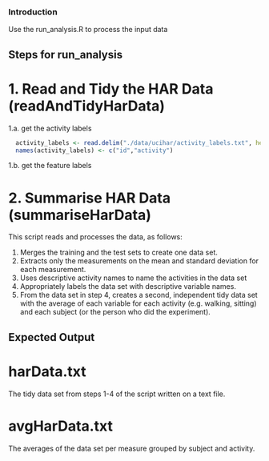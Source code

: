 ### Introduction
Use the run_analysis.R to process the input data


##  Steps for run_analysis
# 1. Read and Tidy the HAR Data (readAndTidyHarData)
1.a. get the activity labels
```R
  activity_labels <- read.delim("./data/ucihar/activity_labels.txt", header = FALSE, sep = " ")
  names(activity_labels) <- c("id","activity")
```

1.b. get the feature labels

# 2. Summarise HAR Data (summariseHarData)




This script reads and processes the data, as follows:

1. Merges the training and the test sets to create one data set.
2. Extracts only the measurements on the mean and standard deviation for each measurement.
3. Uses descriptive activity names to name the activities in the data set
4. Appropriately labels the data set with descriptive variable names.
5. From the data set in step 4, creates a second, independent tidy data set with the average of each variable for each activity (e.g. walking, sitting) and each subject (or the person who did the experiment).


## Expected Output

# harData.txt
The tidy data set from steps 1-4 of the script written on a text file.

# avgHarData.txt
The averages of the data set per measure grouped by subject and activity.


